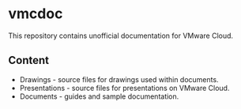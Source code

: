 # vmcdoc
This repository contains unofficial documentation for VMware Cloud.


## Content
* Drawings - source files for drawings used within documents. 
* Presentations - source files for presentations on VMware Cloud.
* Documents - guides and sample documentation.
